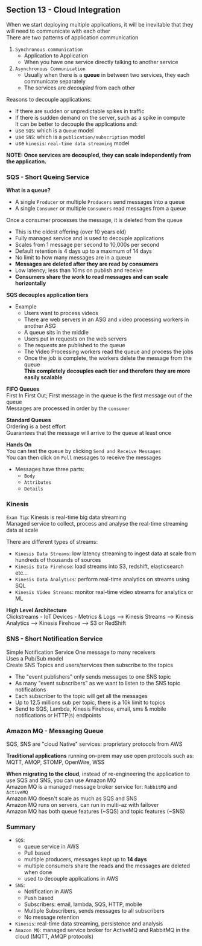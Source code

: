 ## Section 13 - Cloud Integration  
When we start deploying multiple applications, it will be inevitable that they will need to communicate with each other  
There are two patterns of application communication  
  1. `Synchronous communication`
     - Application to Application  
     - When you have one service directly talking to another service  
  1. `Asynchronous Communication`  
     - Usually when there is a **queue** in between two services, they each communicate separately  
     - The services are *decoupled* from each other  

Reasons to decouple applications:  
  - If there are sudden or unpredictable spikes in traffic  
  - If there is sudden demand on the server, such as a spike in compute  
It can be better to decouple the applications and:  
  - use `SQS`: which is a `Queue` model  
  - use `SNS`: which is a `publication/subscription` model  
  - use `kinesis`: `real-time data streaming` model  

**NOTE: Once services are decoupled, they can scale independently from the application.**    

### SQS - Short Queing Service  
**What is a queue?**    
- A single `Producer` or multiple `Producers` send messages into a queue  
- A single `Consumer` or multiple `Consumers` read messages from a queue  

Once a consumer processes the message, it is deleted from the queue  

- This is the oldest offering (over 10 years old)  
- Fully managed service and is used to decouple applications  
- Scales from 1 message per second to 10,000s per second  
- Default retention is 4 days up to a maximum of 14 days  
- No limit to how many messages are in a queue  
- **Messages are deleted after they are read by consumers**  
- Low latency; less than 10ms on publish and receive  
- **Consumers share the work to read messages and can scale horizontally**  

**SQS decouples application tiers**  
- Example  
  - Users want to process videos  
  - There are web servers in an ASG and video processing workers in another ASG  
  - A queue sits in the middle  
  - Users put in requests on the web servers  
  - The requests are published to the queue  
  - The Video Processing workers read the queue and process the jobs  
  - Once the job is complete, the workers delete the message from the queue  
**This completely decouples each tier and therefore they are more easily scalable**  

**FIFO Queues**  
First In First Out; First message in the queue is the first message out of the queue  
Messages are processed in order by the `consumer`  

**Standard Queues**  
Ordering is a best effort  
Guarantees that the message will arrive to the queue at least once   

**Hands On**  
You can test the queue by clicking `Send and Receive Messages`  
You can then click on `Poll` messages to receive the messages  

- Messages have three parts:  
  - `Body`  
  - `Attributes`  
  - `Details`  

### Kinesis  
`Exam Tip`: Kinesis is real-time big data streaming  
Managed service to collect, process and analyse the real-time streaming data at scale

There are different types of streams:  
- `Kinesis Data Streams`: low latency streaming to ingest data at scale from hundreds of thousands of sources  
- `Kinesis Data Firehose`: load streams into S3, redshift, elasticsearch etc...    
- `Kinesis Data Analytics`: perform real-time analytics on streams using SQL  
- `Kinesis Video Streams`: monitor real-time video streams for analytics or ML  

**High Level Architecture**    
Clickstreams - IoT Devices - Metrics & Logs --> Kinesis Streams --> Kinesis Analytics --> Kinesis Firehose --> S3 or RedShift  

### SNS - Short Notification Service   
Simple Notification Service
One message to many receivers  
Uses a Pub/Sub model  
Create SNS Topics and users/services then subscribe to the topics  

- The "event publishers" only sends messages to one SNS topic  
- As many "event subscribers" as we want to listen to the SNS topic notifications  
- Each subscriber to the topic will get all the messages  
- Up to 12.5 millions sub per topic, there is a 10k limit to topics
- Send to SQS, Lambda, Kinesis Firehose, email, sms & mobile notifications or HTTP(s) endpoints  

### Amazon MQ - Messaging Queue  
SQS, SNS are "cloud Native" services: proprietary protocols from AWS  

**Traditional applications** running on-prem may use open protocols such as: MQTT, AMQP, STOMP, OpenWire, WSS  

**When migrating to the cloud**, instead of re-engineering the application to use SQS and SNS, you can use Amazon MQ  
Amazon MQ is a managed message broker service for: `RabbitMQ` and `ActiveMQ`  
Amazon MQ doesn't scale as much as SQS and SNS  
Amazon MQ runs on servers, can run in multi-az with failover  
Amazon MQ has both queue features (~SQS) and topic features (~SNS)  


### Summary  
- `SQS`:  
  - queue service in AWS  
  - Pull based
  - multiple producers, messages kept up to **14 days**  
  - multiple consumers share the reads and the messages are deleted when done  
  - used to decouple applications in AWS  
- `SNS`:  
  - Notification in AWS  
  - Push based  
  - Subscribers: email, lambda, SQS, HTTP, mobile  
  - Multiple Subscribers, sends messages to all subscribers  
  - No message retention  
- `Kinesis`: real-time data streaming, persistence and analysis  
- `Amazon MQ`: managed service broker for ActiveMQ and RabbitMQ in the cloud (MQTT, AMQP protocols)  